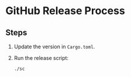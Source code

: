 # GitHub Release Process

## Steps

1. Update the version in `Cargo.toml`.

2. Run the release script:

    ```bash
    ./sc